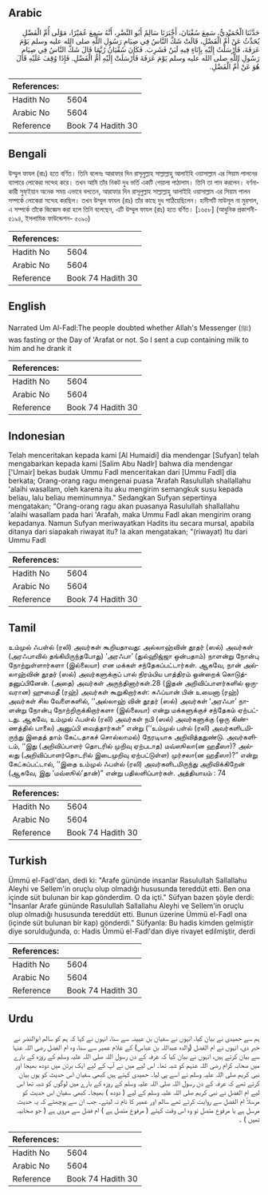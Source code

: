 ## Arabic


<div dir="rtl" lang="ar" style={{fontSize:'larger',backgroundColor:'#f8f9fa',padding:20}}>
حَدَّثَنَا الْحُمَيْدِيُّ، سَمِعَ سُفْيَانَ، أَخْبَرَنَا سَالِمٌ أَبُو النَّضْرِ، أَنَّهُ سَمِعَ عُمَيْرًا، مَوْلَى أُمِّ الْفَضْلِ يُحَدِّثُ عَنْ أُمِّ الْفَضْلِ، قَالَتْ شَكَّ النَّاسُ فِي صِيَامِ رَسُولِ اللَّهِ صلى الله عليه وسلم يَوْمَ عَرَفَةَ، فَأَرْسَلْتُ إِلَيْهِ بِإِنَاءٍ فِيهِ لَبَنٌ فَشَرِبَ‏.‏ فَكَانَ سُفْيَانُ رُبَّمَا قَالَ شَكَّ النَّاسُ فِي صِيَامِ رَسُولِ اللَّهِ صلى الله عليه وسلم يَوْمَ عَرَفَةَ فَأَرْسَلَتْ إِلَيْهِ أُمُّ الْفَضْلِ‏.‏ فَإِذَا وُقِفَ عَلَيْهِ قَالَ هُوَ عَنْ أُمِّ الْفَضْلِ‏.‏
</div>
<div style={{backgroundColor:'#f8f9fa',padding:20, marginBottom: 10}}><table> <thead> <tr> <th>References:</th> <th></th> </tr> </thead> <tbody><tr><td>Hadith No</td><td>5604</td></tr><tr><td>Arabic No</td><td>5604</td></tr><tr><td>Reference</td><td>Book 74 Hadith 30</td></tr></tbody></table></div>

## Bengali


<div dir="ltr" lang="bn" style={{fontSize:'larger',backgroundColor:'#f8f9fa',padding:20}}>
উম্মুল ফাযল (রাঃ) হতে বর্ণিত। তিনি বলেনঃ আরাফার দিন রাসূলুল্লাহ সাল্লাল্লাহু আলাইহি ওয়াসাল্লাম এর সিয়াম পালনের ব্যাপারে লোকেরা সন্দেহ করে। তখন আমি তাঁর নিকট দুধ ভর্তি একটি পেয়ালা পাঠালাম। তিনি তা পান করলেন। বর্ণনাকারী সুফ্ইয়ান অনেক সময় এভাবে বলতেন, আরাফার দিন রাসূলুল্লাহ সাল্লাল্লাহু আলাইহি ওয়াসাল্লাম এর সিয়াম পালন সম্পর্কে লোকেরা সন্দেহ করছিল। তখন উম্মুল ফাযল (রাঃ) তাঁর কাছে দুধ পাঠিয়েছিলেন। হাদীসটি মাউসূল না মুরসাল, এ সম্পর্কে তাঁকে জিজ্ঞেস করা হলে তিনি বলেছেন, এটি উম্মুল ফাযল (রাঃ) হতে বর্ণিত। [১৬৫৮] (আধুনিক প্রকাশনী- ৫১৯৪, ইসলামিক ফাউন্ডেশন- ৫০৯০)
</div>
<div style={{backgroundColor:'#f8f9fa',padding:20, marginBottom: 10}}><table> <thead> <tr> <th>References:</th> <th></th> </tr> </thead> <tbody><tr><td>Hadith No</td><td>5604</td></tr><tr><td>Arabic No</td><td>5604</td></tr><tr><td>Reference</td><td>Book 74 Hadith 30</td></tr></tbody></table></div>

## English


<div dir="ltr" lang="en" style={{fontSize:'larger',backgroundColor:'#f8f9fa',padding:20}}>
Narrated Um Al-Fadl:The people doubted whether Allah's Messenger (ﷺ) was fasting or the Day of 'Arafat or not. So I sent a cup containing milk to him and he drank it
</div>
<div style={{backgroundColor:'#f8f9fa',padding:20, marginBottom: 10}}><table> <thead> <tr> <th>References:</th> <th></th> </tr> </thead> <tbody><tr><td>Hadith No</td><td>5604</td></tr><tr><td>Arabic No</td><td>5604</td></tr><tr><td>Reference</td><td>Book 74 Hadith 30</td></tr></tbody></table></div>

## Indonesian


<div dir="ltr" lang="id" style={{fontSize:'larger',backgroundColor:'#f8f9fa',padding:20}}>
Telah menceritakan kepada kami [Al Humaidi] dia mendengar [Sufyan] telah mengabarkan kepada kami [Salim Abu Nadlr] bahwa dia mendengar ['Umair] bekas budak Ummu Fadl menceritakan dari [Ummu Fadl] dia berkata; Orang-orang ragu mengenai puasa 'Arafah Rasulullah shallallahu 'alaihi wasallam, oleh karena itu aku mengirim semangkuk susu kepada beliau, lalu beliau meminumnya." Sedangkan Sufyan sepertinya mengatakan; "Orang-orang ragu akan puasanya Rasulullah shallallahu 'alaihi wasallam pada hari 'Arafah, maka Ummu Fadl akan mengirim orang kepadanya. Namun Sufyan meriwayatkan Hadits itu secara mursal, apabila ditanya dari siapakah riwayat itu? Ia akan mengatakan; "(riwayat) Itu dari Ummu Fadl
</div>
<div style={{backgroundColor:'#f8f9fa',padding:20, marginBottom: 10}}><table> <thead> <tr> <th>References:</th> <th></th> </tr> </thead> <tbody><tr><td>Hadith No</td><td>5604</td></tr><tr><td>Arabic No</td><td>5604</td></tr><tr><td>Reference</td><td>Book 74 Hadith 30</td></tr></tbody></table></div>

## Tamil


<div dir="ltr" lang="ta" style={{fontSize:'larger',backgroundColor:'#f8f9fa',padding:20}}>
உம்முல் ஃபள்ல் (ரலி) அவர்கள் கூறியதாவது: அல்லாஹ்வின் தூதர் (ஸல்) அவர்கள் (அரஃபாவில் தங்கியிருந்தபோது) ‘அரஃபா’ (துல்ஹிஜ்ஜா ஒன்பதாம்) நாளன்று நோன்பு நோற்றுள்ளார்களா (இல்லையா) என மக்கள் சந்தேகப்பட்டார்கள். ஆகவே, நான் அல்லாஹ்வின் தூதர் (ஸல்) அவர்களுக்குப் பால் நிரம்பிய பாத்திரம் ஒன்றைக் கொடுத்தனுப்பினேன். (அதை) அவர்கள் அருந்தினார்கள்.28 (இதன் அறிவிப்பாளர்களில் ஒருவரான) ஹுமைதீ (ரஹ்) அவர்கள் கூறுகிறார்கள்: சுஃப்யான் பின் உயைனா (ரஹ்) அவர்கள் சில வேளைகளில், ‘‘அல்லாஹ் வின் தூதர் (ஸல்) அவர்கள் ‘அரஃபா’ நாளன்று நோன்பு நோற்றிருக்கிறார்களா (இல்லையா) என்று மக்களுக்குச் சந்தேகம் ஏற்பட்டது. ஆகவே, உம்முல் ஃபள்ல் (ரலி) அவர்கள் நபி (ஸல்) அவர்களுக்கு (ஒரு கிண்ணத்தில் பாலை) அனுப்பி வைத்தார்கள்” என்று (‘‘உம்முல் பள்ல் (ரலி) அவர்களிடமிருந்து இதைத் தாம் கேட்டதாகச் சொல்லாமல்) நேரடியாக அறிவித்ததுண்டு. அவர்களிடம், ‘‘இது (அறிவிப்பாளர் தொடரில் முறிவு ஏற்படாத) மவ்ஸூலா(ன ஹதீஸா)? அல்லது (அறிவிப்பாளர்தொடரில் இடைமுறிவு ஏற்பட்டுள்ள) முர்சலா(ன ஹதீஸா)?” என்று கேட்கப்பட்டால், ‘‘இதை உம்முல் ஃபள்ல் (ரலி) அவர்களிடமிருந்து அறிவிக்கிறேன் (ஆகவே, இது ‘மவ்ஸூல்’தான்)” என்று பதிலளிப்பார்கள். அத்தியாயம் : 74
</div>
<div style={{backgroundColor:'#f8f9fa',padding:20, marginBottom: 10}}><table> <thead> <tr> <th>References:</th> <th></th> </tr> </thead> <tbody><tr><td>Hadith No</td><td>5604</td></tr><tr><td>Arabic No</td><td>5604</td></tr><tr><td>Reference</td><td>Book 74 Hadith 30</td></tr></tbody></table></div>

## Turkish


<div dir="ltr" lang="tr" style={{fontSize:'larger',backgroundColor:'#f8f9fa',padding:20}}>
Ümmü el-Fadl'dan, dedi ki: "Arafe gününde insanlar Rasulullah Sallallahu Aleyhi ve Sellem'in oruçlu olup olmadığı hususunda tereddüt etti. Ben ona içinde süt bulunan bir kap gönderdim. O da içti." Süfyan bazen şöyle derdi: "İnsanlar Arafe gününde Rasulullah Sallallahu Aleyhi ve Sellem'in oruçlu olup olmadığı hususunda tereddüt etti. Bunun üzerine Ümmü el-Fadl ona (içinde süt bulunan bir kap) gönderdi." Süfyanla: Bu hadis kimden gelmiştir diye sorulduğunda, o: Hadis Ümmü el-Fadl'dan diye rivayet edilmiştir, derdi
</div>
<div style={{backgroundColor:'#f8f9fa',padding:20, marginBottom: 10}}><table> <thead> <tr> <th>References:</th> <th></th> </tr> </thead> <tbody><tr><td>Hadith No</td><td>5604</td></tr><tr><td>Arabic No</td><td>5604</td></tr><tr><td>Reference</td><td>Book 74 Hadith 30</td></tr></tbody></table></div>

## Urdu


<div dir="rtl" lang="ur" style={{fontSize:'larger',backgroundColor:'#f8f9fa',padding:20}}>
ہم سے حمیدی نے بیان کیا، انہوں نے سفیان بن عیینہ سے سنا، انہوں نے کہا کہ ہم کو سالم ابوالنضر نے خبر دی، انہوں نے ام الفضل (والدہ عبداللہ بن عباس) کے غلام عمیر سے سنا، وہ ام الفضل رضی اللہ عنہا سے بیان کرتے ہیں، انہوں نے بیان کیا کہ عرفہ کے دن رسول اللہ صلی اللہ علیہ وسلم کے روزہ کے بارے میں صحابہ کرام رضی اللہ عنہم کو شبہ تھا۔ اس لیے میں نے آپ کے لیے ایک برتن میں دودھ بھیجا اور نبی کریم صلی اللہ علیہ وسلم نے اسے پی لیا۔ حمیدی کہتے ہیں کبھی سفیان اس حدیث کو یوں بیان کرتے تھے کہ عرفہ کے دن رسول اللہ صلی اللہ علیہ وسلم کے روزہ کے بارے میں لوگوں کو شبہ تھا اس لیے ام الفضل نے نبی کریم صلی اللہ علیہ وسلم کے لیے ( دودھ ) بھیجا۔ کبھی سفیان اس حدیث کو مرسلاً ام الفضل سے روایت کرتے تھے سالم اور عمیر کا نام نہ لیتے۔ جب ان سے پوچھتے کہ یہ حدیث مرسل ہے یا مرفوع متصل تو وہ اس وقت کہتے ( مرفوع متصل ہے ) ام فضل سے مروی ہے ( جو صحابیہ تھیں ) ۔
</div>
<div style={{backgroundColor:'#f8f9fa',padding:20, marginBottom: 10}}><table> <thead> <tr> <th>References:</th> <th></th> </tr> </thead> <tbody><tr><td>Hadith No</td><td>5604</td></tr><tr><td>Arabic No</td><td>5604</td></tr><tr><td>Reference</td><td>Book 74 Hadith 30</td></tr></tbody></table></div>